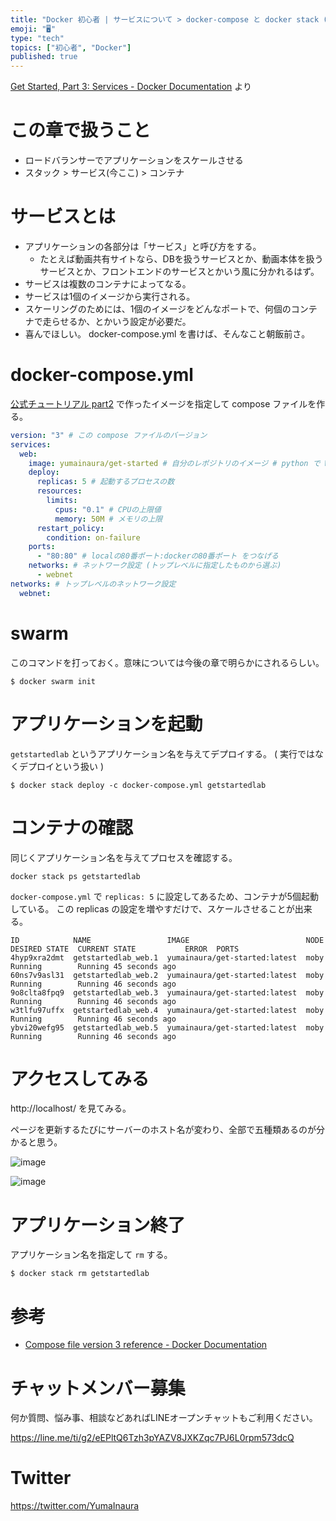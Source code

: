 ```yaml
---
title: "Docker 初心者 | サービスについて > docker-compose と docker stack ( 公式チュートリアル part"
emoji: "🖥"
type: "tech"
topics: ["初心者", "Docker"]
published: true
---
```


[Get Started, Part 3: Services - Docker Documentation](https://docs.docker.com/get-started/part3/) より

# この章で扱うこと

- ロードバランサーでアプリケーションをスケールさせる
- スタック > サービス(今ここ) > コンテナ

# サービスとは

- アプリケーションの各部分は「サービス」と呼び方をする。
  - たとえば動画共有サイトなら、DBを扱うサービスとか、動画本体を扱うサービスとか、フロントエンドのサービスとかいう風に分かれるはず。
- サービスは複数のコンテナによってなる。
- サービスは1個のイメージから実行される。
- スケーリングのためには、1個のイメージをどんなポートで、何個のコンテナで走らせるか、とかいう設定が必要だ。
- 喜んでほしい。 docker-compose.yml を書けば、そんなこと朝飯前さ。

# docker-compose.yml

[公式チュートリアル part2](http://qiita.com/YumaInaura/items/1bf6d76f97d73ae7c804) で作ったイメージを指定して compose ファイルを作る。

```docker-compose.yml
version: "3" # この compose ファイルのバージョン
services:
  web:
    image: yumainaura/get-started # 自分のレポジトリのイメージ # python で Web サーバーを起動する
    deploy:
      replicas: 5 # 起動するプロセスの数
      resources:
        limits:
          cpus: "0.1" # CPUの上限値
          memory: 50M # メモリの上限
      restart_policy:
        condition: on-failure
    ports:
      - "80:80" # localの80番ポート:dockerの80番ポート をつなげる
    networks: # ネットワーク設定 (トップレベルに指定したものから選ぶ)
      - webnet
networks: # トップレベルのネットワーク設定
  webnet:
```

# swarm

このコマンドを打っておく。意味については今後の章で明らかにされるらしい。

```
$ docker swarm init
```

# アプリケーションを起動

`getstartedlab` というアプリケーション名を与えてデプロイする。
( 実行ではなくデプロイという扱い )

```
$ docker stack deploy -c docker-compose.yml getstartedlab
```

# コンテナの確認

同じくアプリケーション名を与えてプロセスを確認する。

```
docker stack ps getstartedlab
```

`docker-compose.yml` で `replicas: 5` に設定してあるため、コンテナが5個起動している。
この replicas の設定を増やすだけで、スケールさせることが出来る。

```
ID            NAME                 IMAGE                          NODE  DESIRED STATE  CURRENT STATE           ERROR  PORTS
4hyp9xra2dmt  getstartedlab_web.1  yumainaura/get-started:latest  moby  Running        Running 45 seconds ago         
60ns7v9asl31  getstartedlab_web.2  yumainaura/get-started:latest  moby  Running        Running 46 seconds ago         
9o8clta8fpq9  getstartedlab_web.3  yumainaura/get-started:latest  moby  Running        Running 46 seconds ago         
w3tlfu97uffx  getstartedlab_web.4  yumainaura/get-started:latest  moby  Running        Running 46 seconds ago         
ybvi20wefg95  getstartedlab_web.5  yumainaura/get-started:latest  moby  Running        Running 46 seconds ago         
```

# アクセスしてみる

http://localhost/ を見てみる。

ページを更新するたびにサーバーのホスト名が変わり、全部で五種類あるのが分かると思う。

![image](https://qiita-image-store.s3.amazonaws.com/0/89618/22723a1c-0758-7178-9e2f-4b09e8a52a86.png)

![image](https://qiita-image-store.s3.amazonaws.com/0/89618/07bceeb8-e263-65d5-f350-591b239a13db.png)

# アプリケーション終了

アプリケーション名を指定して `rm` する。

```
$ docker stack rm getstartedlab
```

# 参考

- [Compose file version 3 reference - Docker Documentation](https://docs.docker.com/compose/compose-file/)








<!-- Update From Qiita API -->

# チャットメンバー募集


何か質問、悩み事、相談などあればLINEオープンチャットもご利用ください。

https://line.me/ti/g2/eEPltQ6Tzh3pYAZV8JXKZqc7PJ6L0rpm573dcQ





# Twitter


https://twitter.com/YumaInaura


<!-- Update From Qiita API -->


